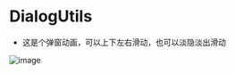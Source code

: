 # DialogUtils
* 这是个弹窗动画，可以上下左右滑动，也可以淡隐淡出滑动<br/>

![image](https://github.com/kangkangding/AutoNextLL/blob/master/app/src/main/assets/AndroidEmulator.gif)



